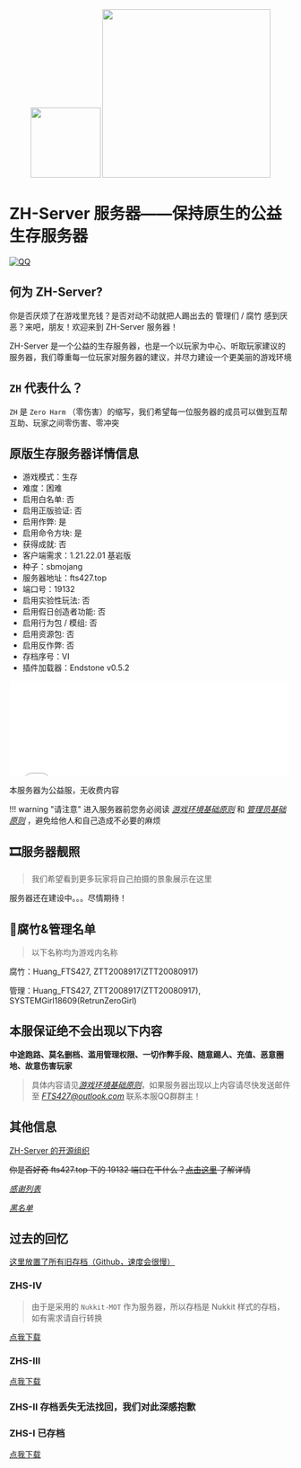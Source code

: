 <div align="center">
    <img width="125" src="\assets\ZHS\photos\ZH-Server.png">
    <img width="300" src="\assets\ZHS\photos\title.png">
</div>

# ZH-Server 服务器——保持原生的公益生存服务器

[![QQ](https://img.shields.io/badge/QQ-836052388-4169E1?style=for-the-badge&logoColor=white)](http://qm.qq.com/cgi-bin/qm/qr?_wv=1027&k=89oGlqOoovJVsXx_9cSg3ri8GNXr_rCs&authKey=SxgvNWIiXBx89Lb%2FvXyi2wQtFpzJetKtY44mAe3RfB2PHcdIzYeoP7C3HBjaI3gM&noverify=0&group_code=836052388)

## 何为 ZH-Server?

你是否厌烦了在游戏里充钱？是否对动不动就把人踢出去的 管理们 / 腐竹 感到厌恶？来吧，朋友！欢迎来到 ZH-Server 服务器！

ZH-Server 是一个公益的生存服务器，也是一个以玩家为中心、听取玩家建议的服务器，我们尊重每一位玩家对服务器的建议，并尽力建设一个更美丽的游戏环境

## `ZH` 代表什么？

`ZH` 是 `Zero Harm` （零伤害）的缩写，我们希望每一位服务器的成员可以做到互帮互助、玩家之间零伤害、零冲突

## 原版生存服务器详情信息

- 游戏模式：生存
- 难度：困难
- 启用白名单: 否
- 启用正版验证: 否
- 启用作弊: 是
- 启用命令方块: 是
- 获得成就: 否
- 客户端需求：1.21.22.01 基岩版
- 种子：sbmojang
- 服务器地址：fts427.top
- 端口号：19132
- 启用实验性玩法: 否
- 启用假日创造者功能: 否
- 启用行为包 / 模组: 否
- 启用资源包: 否
- 启用反作弊: 否
- 存档序号：VI
- 插件加载器：Endstone v0.5.2

<iframe frameborder="no" border="0" marginwidth="0" marginheight="0" width="500px" height="170px" scrolling=no src="//motdbe.blackbe.work/iframe.html?ip=fts427.top&port=19132&dark=true&join_open=true"></iframe>

本服务器为公益服，无收费内容

!!! warning "请注意"
    进入服务器前您务必阅读 [*游戏环境基础原则*](./gamimg_env.md) 和 [*管理员基础原则*](./op_rules.md) ，避免给他人和自己造成不必要的麻烦

## 🎞服务器靓照

> 我们希望看到更多玩家将自己拍摄的景象展示在这里

服务器还在建设中。。。尽情期待！

## 🧐腐竹&管理名单

> 以下名称均为游戏内名称

腐竹：Huang_FTS427,  ZTT2008917(ZTT20080917)

管理：Huang_FTS427,  ZTT2008917(ZTT20080917),  SYSTEMGirl18609(RetrunZeroGirl)

## 本服保证绝不会出现以下内容

**中途跑路、莫名删档、滥用管理权限、一切作弊手段、随意踢人、充值、恶意圈地、故意伤害玩家**

> 具体内容请见[*游戏环境基础原则*](./gamimg_env.md)，如果服务器出现以上内容请尽快发送邮件至 *<FTS427@outlook.com>* 联系本服QQ群群主！

## 其他信息

[ZH-Server 的开源组织](https://github.com/ZH-Server)

~~你是否好奇 fts427.top 下的 19132 端口在干什么？[点击这里](../blog/posts/240708.md) 了解详情~~

[*感谢列表*](./gaming_thx.md)

[*黑名单*](./no_play.md)

## 过去的回忆

[这里放置了所有旧存档（Github，速度会很慢）](https://github.com/ZH-Server/old_save_backup/releases)

### ZHS-IV

> 由于是采用的 `Nukkit-MOT` 作为服务器，所以存档是 Nukkit 样式的存档，如有需求请自行转换

[点我下载](https://pan.huang1111.cn/s/vVKvYsE)

### ZHS-III

[点我下载](https://pan.huang1111.cn/s/eNGe5Hg)

### ZHS-II 存档丢失无法找回，我们对此深感抱歉

### ZHS-I 已存档

[点我下载](https://pan.huang1111.cn/s/3eMRqim)
